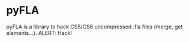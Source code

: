 # pyFLA

pyFLA is a library to hack CS5/CS6 uncompressed .fla files (merge, get elements…). ALERT: Hack!